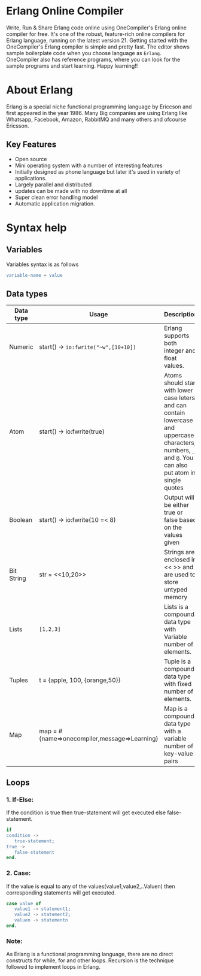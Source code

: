 # Erlang Online Compiler

Write, Run & Share Erlang code online using OneCompiler's Erlang online compiler for free. It's one of the robust, feature-rich online compilers for Erlang language, running on the latest version 21. Getting started with the OneCompiler's Erlang compiler is simple and pretty fast. The editor shows sample boilerplate code when you choose language as `Erlang`. OneCompiler also has reference programs, where you can look for the sample programs and start learning. Happy learning!!

# About Erlang

Erlang is a special niche functional programming language by Ericcson and first appeared in the year 1986. Many Big companies are using Erlang like Whatsapp, Facebook, Amazon, RabbitMQ and many others and ofcourse Ericsson. 

## Key Features
* Open source
* Mini operating system with a number of interesting features
* Initially designed as phone language but later it's used in variety of applications.
* Largely parallel and distributed
* updates can be made with no downtime at all
* Super clean error handling model
* Automatic application migration.

# Syntax help


## Variables
Variables syntax is as follows

```erlang
variable-name = value
```
## Data types

| Data type| Usage| Description|
|----|----|----|
| Numeric| start() -> `io:fwrite("~w",[10+10])` | Erlang supports both integer and float values.|
| Atom| start() -> io:fwrite(true) | Atoms should start with lower case leters and can contain  lowercase and uppercase characters, numbers, `_` and `@`. You can also put atom in single quotes|
| Boolean | start() ->  io:fwrite(10 =< 8)| Output will be either true or false based on the values given|
| Bit String|  str = <<10,20>>| Strings are enclosed in << >> and are used to store untyped memory|
| Lists|`[1,2,3]`| Lists is a compound data type with Variable number of elements.|
| Tuples| t = {apple, 100, {orange,50}} | Tuple is a compound data type with fixed number of elements.|
|Map| map = #{name=>onecompiler,message=>Learning}| Map is a compound data type with a variable number of key-value pairs|

## Loops

### 1. If-Else:

If the condition is true then true-statement will get executed else false-statement.

```erlang
if
condition ->
   true-statement;
true ->
   false-statement
end.
```

### 2. Case:

If the value is equal to any of the values(value1,value2,..Valuen) then corresponding statements will get executed.

```erlang
case value of
   value1 -> statement1;
   value2 -> statement2;
   valuen -> statementn
end.
```
### Note:
As Erlang is a functional programming language, there are no direct constructs for while, for and other loops. Recursion is the technique followed to implement loops in Erlang. 


